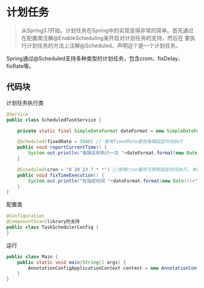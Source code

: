 # 计划任务
>从Spring3.1开始，计划任务在Spring中的实现变得非常的简单。首先通过在配置类注解@EnableScheduling来开启对计划任务的支持，然后在
要执行计划任务的方法上注解@Scheduled，声明这个是一个计划任务。

Spring通过@Scheduled支持多种类型的计划任务，包含crom、fixDelay、fixRate等。

## 代码块
计划任务执行类
```java
@Service
public class ScheduledTaskService {

    private static final SimpleDateFormat dateFormat = new SimpleDateFormat("HH:mm:ss");

    @Scheduled(fixedRate = 5000) // 使用fixedRate属性每隔固定时间执行
    public void reportCurrentTime() {
        System.out.println("每隔五秒执行一次 "+dateFormat.format(new Date()));
    }

    @Scheduled(cron = "0 39 23 ? * *") //使用cron属性可按照指定时间执行，本例指的是每天23点39分执行
    public void fixTimeExecution() {
        System.out.println("在指定时间 "+dateFormat.format(new Date())+"执行");
    }
}
```
配置类
```java
@Configuration
@ComponentScan(library的支持
public class TaskSchedulerConfig {
}
```
运行
```java
public class Main {
    public static void main(String[] args) {
        AnnotationConfigApplicationContext context = new AnnotationConfigApplicationContext(TaskSchedulerConfig.class);
    }
}
```
